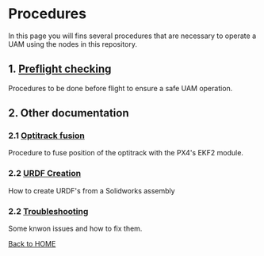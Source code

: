 # Procedures

In this page you will fins several procedures that are necessary to operate a UAM using the nodes in this repository.

## 1. [Preflight checking](preflight.md)
Procedures to be done before flight to ensure a safe UAM operation.

## 2. Other documentation

### 2.1 [Optitrack fusion](optitrack.md)
Procedure to fuse position of the optitrack with the PX4's EKF2 module.

### 2.2 [URDF Creation](urdf_creation.md)
How to create URDF's from a Solidworks assembly

### 2.2 [Troubleshooting](troubleshooting.md)
Some knwon issues and how to fix them.


[Back to HOME](../README.md)